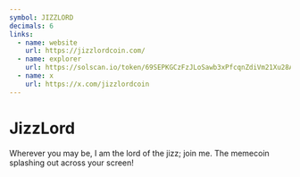 ```yaml
---
symbol: JIZZLORD
decimals: 6
links:
  - name: website
    url: https://jizzlordcoin.com/
  - name: explorer
    url: https://solscan.io/token/69SEPKGCzFzJLoSawb3xPfcqnZdiVm21Xu28AWZB5pzk
  - name: x
    url: https://x.com/jizzlordcoin
---
```


# JizzLord

Wherever you may be, I am the lord of the jizz; join me. The memecoin splashing out across your screen!
